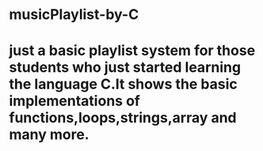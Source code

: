 # musicPlaylist-by-C

# just a basic playlist system for those students who just started learning the language C.It shows the basic implementations of functions,loops,strings,array and many more. 
